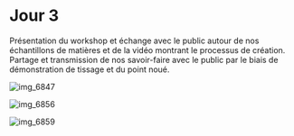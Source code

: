 # Jour 3


Présentation du workshop et échange avec le public autour de nos échantillons de matières et de la vidéo montrant le processus de création. Partage et transmission de nos savoir-faire avec le public par le biais de démonstration de tissage et du point noué.

![img_6847](https://user-images.githubusercontent.com/29283755/40747918-1824b25e-645f-11e8-9713-4b4be5cbc19c.JPG)

![img_6856](https://user-images.githubusercontent.com/29283755/40747830-cc07d388-645e-11e8-9c00-732bdf92c4c8.JPG)

![img_6859](https://user-images.githubusercontent.com/29283755/40747852-e2cd5ae8-645e-11e8-8eaf-3ef6f392ae39.JPG)

